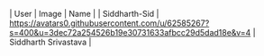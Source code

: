 |	User	|	Image	|	Name	|
| Siddharth-Sid | https://avatars0.githubusercontent.com/u/62585267?s=400&u=3dec72a254526b19e30731633afbcc29d5dad18e&v=4 | Siddharth Srivastava |

